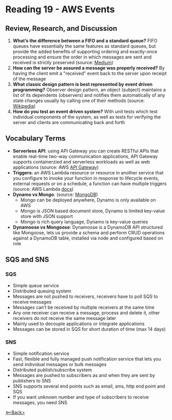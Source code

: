 # Reading 19 - AWS Events

## Review, Research, and Discussion

1. **What’s the difference between a FIFO and a standard queue?** FIFO queues have essentially the same features as standard queues, but provide the added benefits of supporting ordering and exactly-once processing and ensure the order in which messages are sent and received is strictly preserved (source: [Medium](https://medium.com/awesome-cloud/aws-difference-between-sqs-standard-and-fifo-first-in-first-out-queues-28d1ea5e153))
1. **How can the server be assured a message was properly received?** By having the client emit a "received" event back to the server upon receipt of the message
1. **What classic design pattern is best represented by event driven programming?** Observer design pattern, an object (subject) maintains a list of its dependents (observers) and notifies them automatically of any state changes usually by calling one of their methods (source: [Wikipedia](https://en.wikipedia.org/wiki/Observer_pattern))
1. **How do you test an event driven system?** With unit tests which test individual components of the system, as well as tests for verifying the server and clients are communicating back and forth

## Vocabulary Terms

- **Serverless API**: using API Gateway you can create RESTful APIs that enable real-time two-way communication applications, API Gateway supports containerzied and serverless workloads as well as web applications (source: AWS [API Gateway](https://aws.amazon.com/api-gateway/))
- **Triggers**: an AWS Lambda resource or resource in another service that you configure to invoke your function in response to lifecycle events, external requests or on a schedule, a function can have multiple triggers (source: AWS Lambda [docs](https://docs.aws.amazon.com/lambda/latest/dg/lambda-invocation.html))
- **Dynamo vs Mongo**: (source: [MongoDB](https://www.mongodb.com/compare/mongodb-dynamodb))
  - Mongo can be deployed anywhere, Dynamo is only available on AWS
  - Mongo is JSON based document store, Dynamo is limited key-value store with JSON support
  - Mongo is rich query language, Dynamo is key-value queries
- **Dynamoose vs Mongoose**: Dynamoose is a DynamoDB API structured like Mongoose, lets us provide a schema and perform CRUD operations against a DynamoDB table, installed via node and configured based on role

## SQS and SNS

### SQS

- Simple queue service
- Distributed queuing system
- Messages are not pushed to receivers, receivers have to poll SQS to receive messages
- Messages can’t be received by multiple receivers at the same time
- Any one receiver can receive a message, process and delete it, other receivers do not receive the same message later
- Mainly used to decouple applications or integrate applications
- Messages can be stored in SQS for short duration of time (max 14 days)

### SNS

- Simple notification service
- Fast, flexible and fully managed push notification service that lets you send individual messages or bulk messages
- Distributed publish/subscribe system
- Messages are pushed to subscribers as and when they are sent by publishers to SNS
- SNS supports several end points such as email, sms, http end point and SQS
- If you want unknown number and type of subscribers to receive messages, you need SNS

[<==Back>](../README.md)
